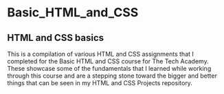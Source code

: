 # Basic_HTML_and_CSS
<h2>HTML and CSS basics</h2>
This is a compilation of various HTML and CSS assignments that I completed for the Basic HTML and CSS course for The Tech Academy. These showcase some of the fundamentals that I learned while working through this course and are a stepping stone toward the bigger and better things that can be seen in my HTML and CSS Projects repository.
